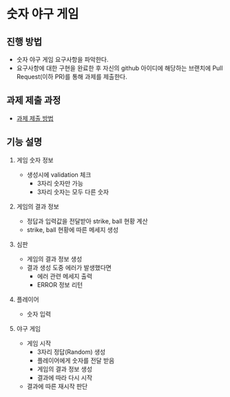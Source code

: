 # 숫자 야구 게임
## 진행 방법
* 숫자 야구 게임 요구사항을 파악한다.
* 요구사항에 대한 구현을 완료한 후 자신의 github 아이디에 해당하는 브랜치에 Pull Request(이하 PR)를 통해 과제를 제출한다.

## 과제 제출 과정
* [과제 제출 방법](https://github.com/next-step/nextstep-docs/tree/master/precourse)

## 기능 설명

1. 게임 숫자 정보
   - 생성시에 validation 체크
      - 3자리 숫자만 가능
      - 3자리 숫자는 모두 다른 숫자

2. 게임의 결과 정보
   - 정답과 입력값을 전달받아 strike, ball 현황 계산
   - strike, ball 현황에 따른 메세지 생성

3. 심판
   - 게임의 결과 정보 생성
   - 결과 생성 도중 에러가 발생했다면
      - 에러 관련 메세지 출력
      - ERROR 정보 리턴

4. 플레이어
   - 숫자 입력

5. 야구 게임
   - 게임 시작
      - 3자리 정답(Random) 생성
      - 플레이어에게 숫자를 전달 받음
      - 게임의 결과 정보 생성
      - 결과에 따라 다시 시작
   - 결과에 따른 재시작 판단
